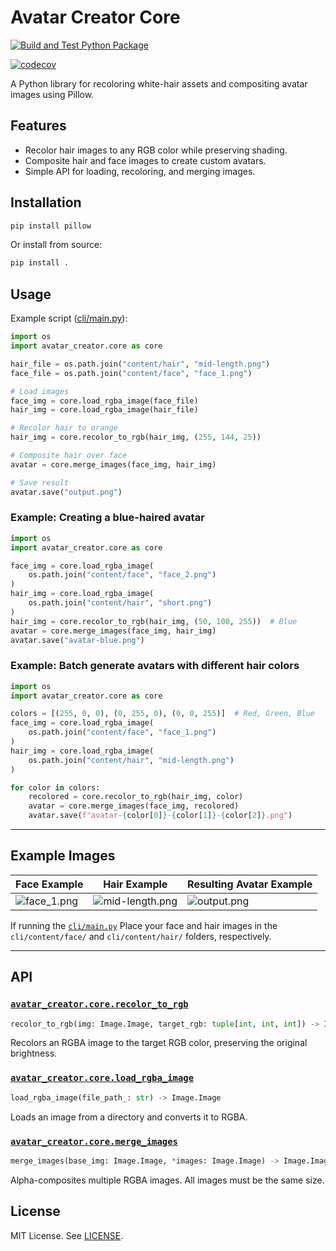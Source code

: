 # Avatar Creator Core

[![Build and Test Python Package](https://github.com/Darker21/avatar-creator-core/actions/workflows/build-and-test.yml/badge.svg?branch=develop)](https://github.com/Darker21/avatar-creator-core/actions/workflows/build-and-test.yml)

[![codecov](https://codecov.io/gh/Darker21/avatar-creator-core/graph/badge.svg?token=HT31UAR4AY)](https://codecov.io/gh/Darker21/avatar-creator-core)

A Python library for recoloring white-hair assets and compositing avatar images using Pillow.

## Features

- Recolor hair images to any RGB color while preserving shading.
- Composite hair and face images to create custom avatars.
- Simple API for loading, recoloring, and merging images.

## Installation

```sh
pip install pillow
```

Or install from source:

```sh
pip install .
```

## Usage

Example script ([cli/main.py](cli/main.py)):

```python
import os
import avatar_creator.core as core

hair_file = os.path.join("content/hair", "mid-length.png")
face_file = os.path.join("content/face", "face_1.png")

# Load images
face_img = core.load_rgba_image(face_file)
hair_img = core.load_rgba_image(hair_file)

# Recolor hair to orange
hair_img = core.recolor_to_rgb(hair_img, (255, 144, 25))

# Composite hair over face
avatar = core.merge_images(face_img, hair_img)

# Save result
avatar.save("output.png")
```

### Example: Creating a blue-haired avatar

```python
import os
import avatar_creator.core as core

face_img = core.load_rgba_image(
    os.path.join("content/face", "face_2.png")
)
hair_img = core.load_rgba_image(
    os.path.join("content/hair", "short.png")
)
hair_img = core.recolor_to_rgb(hair_img, (50, 100, 255))  # Blue
avatar = core.merge_images(face_img, hair_img)
avatar.save("avatar-blue.png")
```

### Example: Batch generate avatars with different hair colors

```python
import os
import avatar_creator.core as core

colors = [(255, 0, 0), (0, 255, 0), (0, 0, 255)]  # Red, Green, Blue
face_img = core.load_rgba_image(
    os.path.join("content/face", "face_1.png")
)
hair_img = core.load_rgba_image(
    os.path.join("content/hair", "mid-length.png")
)

for color in colors:
    recolored = core.recolor_to_rgb(hair_img, color)
    avatar = core.merge_images(face_img, recolored)
    avatar.save(f"avatar-{color[0]}-{color[1]}-{color[2]}.png")
```

---

## Example Images

| Face Example                | Hair Example                | Resulting Avatar Example         |
|----------------------------|-----------------------------|----------------------------------|
| ![face_1.png](docs/example/face.png) | ![mid-length.png](docs/example/hair.png) | ![output.png](docs/example/output.png)        |

If running the [`cli/main.py`]("/cli/main.py") Place your face and hair images in the `cli/content/face/` and `cli/content/hair/` folders, respectively.

---

## API

### [`avatar_creator.core.recolor_to_rgb`](src/avatar_creator/core.py)

```python
recolor_to_rgb(img: Image.Image, target_rgb: tuple[int, int, int]) -> Image.Image
```
Recolors an RGBA image to the target RGB color, preserving the original brightness.

### [`avatar_creator.core.load_rgba_image`](src/avatar_creator/core.py)

```python
load_rgba_image(file_path_: str) -> Image.Image
```
Loads an image from a directory and converts it to RGBA.

### [`avatar_creator.core.merge_images`](src/avatar_creator/core.py)

```python
merge_images(base_img: Image.Image, *images: Image.Image) -> Image.Image
```
Alpha-composites multiple RGBA images. All images must be the same size.

## License

MIT License. See [LICENSE](LICENSE).